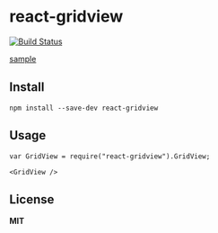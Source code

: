 # react-gridview

[![Build Status](https://travis-ci.org/ogaya/react-gridview.svg)](https://travis-ci.org/ogaya/react-gridview)

[sample][]  

## Install

```
npm install --save-dev react-gridview
```

## Usage
```
var GridView = require("react-gridview").GridView;

<GridView />

```

## License

**MIT**

[sample]: http://ogaya.github.io/react-gridview/
[docs]: http://ogaya.github.io/react-gridview/docs/#/

